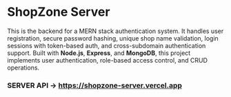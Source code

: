 # ShopZone Server

This is the backend for a MERN stack authentication system. It handles user registration, secure password hashing, unique shop name validation, login sessions with token-based auth, and cross-subdomain authentication support. Built with **Node.js**, **Express**, and **MongoDB**, this project implements user authentication, role-based access control, and CRUD operations.


### SERVER API -> https://shopzone-server.vercel.app
